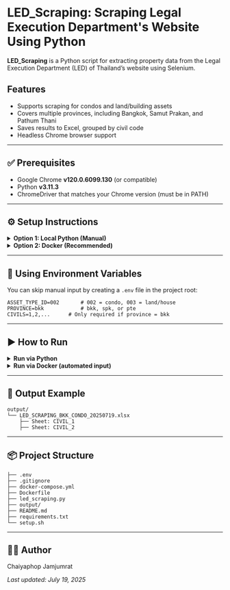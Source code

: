 # LED_Scraping: Scraping Legal Execution Department's Website Using Python

**LED_Scraping** is a Python script for extracting property data from the Legal Execution Department (LED) of Thailand’s website using Selenium.

## Features

* Supports scraping for condos and land/building assets
* Covers multiple provinces, including Bangkok, Samut Prakan, and Pathum Thani
* Saves results to Excel, grouped by civil code
* Headless Chrome browser support

---

## ✅ Prerequisites

* Google Chrome **v120.0.6099.130** (or compatible)
* Python **v3.11.3**
* ChromeDriver that matches your Chrome version (must be in PATH)

---

## ⚙️ Setup Instructions

<details>
<summary><strong>Option 1: Local Python (Manual)</strong></summary>

Install dependencies using:

```bash
source setup.sh
```

Or manually:

```bash
pip install -r requirements.txt
```

Make sure you have:

* Python **3.11**
* Google Chrome and matching **ChromeDriver** in your PATH

</details>

<details>
<summary><strong>Option 2: Docker (Recommended)</strong></summary>

Make sure Docker is installed on your system.

### 1. Build and run the Docker container manually:

```bash
docker build -t led_scraper .
docker run -it --rm \
    -v "$(pwd)/output":/app/output \
    --env-file .env \
    led_scraper
```

### 2. Or use `docker-compose`:

```bash
docker-compose up --build
```

</details>

---

## 📄 Using Environment Variables

You can skip manual input by creating a `.env` file in the project root:

```env
ASSET_TYPE_ID=002       # 002 = condo, 003 = land/house
PROVINCE=bkk            # bkk, spk, or pte
CIVILS=1,2,...      # Only required if province = bkk
```

---

## ▶️ How to Run

<details>
<summary><strong>Run via Python</strong></summary>

```bash
python led_scraping.py
```

Follow the prompts for asset type, province, and civil code.

</details>

<details>
<summary><strong>Run via Docker (automated input)</strong></summary>

Make sure `.env` file is prepared, then:

```bash
docker-compose up --build
```

</details>

---

## 📁 Output Example

```plaintext
output/
└── LED_SCRAPING_BKK_CONDO_20250719.xlsx
    ├── Sheet: CIVIL_1
    ├── Sheet: CIVIL_2
```

---

## 📦 Project Structure

```plaintext
├── .env
├── .gitignore
├── docker-compose.yml
├── Dockerfile
├── led_scraping.py
├── output/
├── README.md
├── requirements.txt
└── setup.sh
```

---

## 🧑‍💻 Author

Chaiyaphop Jamjumrat

*Last updated: July 19, 2025*
